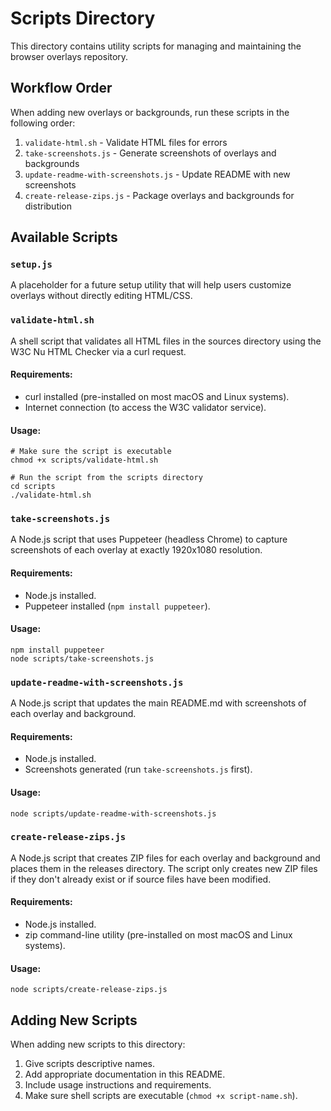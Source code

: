 # Scripts Directory

This directory contains utility scripts for managing and maintaining the browser overlays repository.

## Workflow Order

When adding new overlays or backgrounds, run these scripts in the following order:

1. `validate-html.sh` - Validate HTML files for errors
2. `take-screenshots.js` - Generate screenshots of overlays and backgrounds
3. `update-readme-with-screenshots.js` - Update README with new screenshots
4. `create-release-zips.js` - Package overlays and backgrounds for distribution

## Available Scripts

### `setup.js`
A placeholder for a future setup utility that will help users customize overlays without directly editing HTML/CSS.

### `validate-html.sh`
A shell script that validates all HTML files in the sources directory using the W3C Nu HTML Checker via a curl request.

#### Requirements:
- curl installed (pre-installed on most macOS and Linux systems).
- Internet connection (to access the W3C validator service).

#### Usage:
```
# Make sure the script is executable
chmod +x scripts/validate-html.sh

# Run the script from the scripts directory
cd scripts
./validate-html.sh
```

### `take-screenshots.js`
A Node.js script that uses Puppeteer (headless Chrome) to capture screenshots of each overlay at exactly 1920x1080 resolution.

#### Requirements:
- Node.js installed.
- Puppeteer installed (`npm install puppeteer`).

#### Usage:
```
npm install puppeteer
node scripts/take-screenshots.js
```

### `update-readme-with-screenshots.js`
A Node.js script that updates the main README.md with screenshots of each overlay and background.

#### Requirements:
- Node.js installed.
- Screenshots generated (run `take-screenshots.js` first).

#### Usage:
```
node scripts/update-readme-with-screenshots.js
```

### `create-release-zips.js`
A Node.js script that creates ZIP files for each overlay and background and places them in the releases directory. The script only creates new ZIP files if they don't already exist or if source files have been modified.

#### Requirements:
- Node.js installed.
- zip command-line utility (pre-installed on most macOS and Linux systems).

#### Usage:
```
node scripts/create-release-zips.js
```

## Adding New Scripts

When adding new scripts to this directory:

1. Give scripts descriptive names.
2. Add appropriate documentation in this README.
3. Include usage instructions and requirements.
4. Make sure shell scripts are executable (`chmod +x script-name.sh`).
